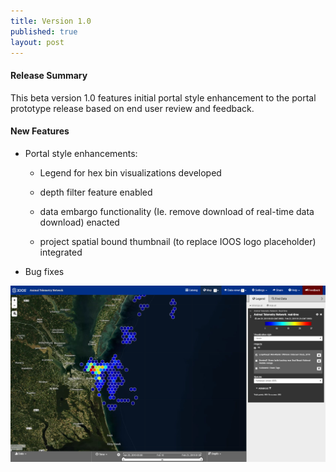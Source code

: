 ```yaml
---
title: Version 1.0
published: true
layout: post
---
```


#### Release Summary

This beta version 1.0 features initial portal style enhancement to the portal prototype release based on end user review and feedback.

#### New Features

* Portal style enhancements:

  * Legend for hex bin visualizations developed
  
  * depth filter feature enabled
  
  * data embargo functionality (Ie. remove download of real-time data download) enacted 
  
  * project spatial bound thumbnail (to replace IOOS logo placeholder) integrated
  

* Bug fixes


<img src="/assets/images/release_notes/atn.v.1.0.1.png" class="img-responsive" width="600"/>
